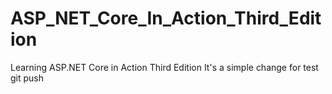# ASP_NET_Core_In_Action_Third_Edition
Learning ASP.NET Core in Action Third Edition
It's a simple change for test git push
